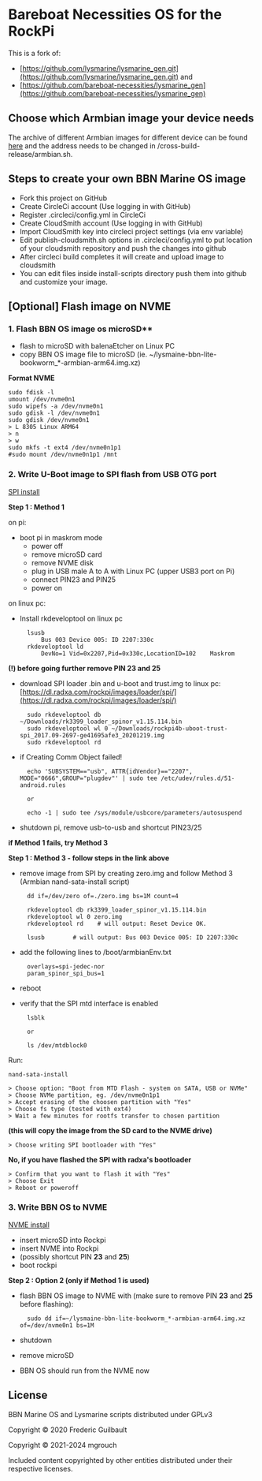 # Bareboat Necessities OS for the RockPi
This is a fork of:
- [https://github.com/lysmarine/lysmarine_gen.git](https://github.com/lysmarine/lysmarine_gen.git) and
- [https://github.com/bareboat-necessities/lysmarine_gen](https://github.com/bareboat-necessities/lysmarine_gen)

## Choose which Armbian image your device needs
The archive of different Armbian images for different device can be found [here](https://armbian.tnahosting.net/archive) and the address needs to be changed in /cross-build-release/armbian.sh.

## Steps to create your own BBN Marine OS image

* Fork this project on GitHub
* Create CircleCi account (Use logging in with GitHub)
* Register .circleci/config.yml in CircleCi
* Create CloudSmith account (Use logging in with GitHub)
* Import CloudSmith key into circleci project settings (via env variable)
* Edit publish-cloudsmith.sh options in .circleci/config.yml to put location of your cloudsmith repository and push the changes into github
* After circleci build completes it will create and upload image to cloudsmith
* You can edit files inside install-scripts directory push them into github and customize your image.

## [Optional] Flash image on NVME

### 1. Flash BBN OS image os microSD**
- flash to microSD with balenaEtcher on Linux PC 
- copy BBN OS image file to microSD (ie. ~/lysmaine-bbn-lite-bookworm_*-armbian-arm64.img.xz)

**Format NVME**

	sudo fdisk -l
	umount /dev/nvme0n1
	sudo wipefs -a /dev/nvme0n1
	sudo gdisk -l /dev/nvme0n1
	sudo gdisk /dev/nvme0n1
	> L 8305 Linux ARM64
	> n
	> w
	sudo mkfs -t ext4 /dev/nvme0n1p1
	#sudo mount /dev/nvme0n1p1 /mnt

### 2. Write U-Boot image to SPI flash from USB OTG port

[SPI install](https://wiki.radxa.com/Rockpi4/dev/spi-install)

**Step 1 : Method 1**

on pi:
- boot pi in maskrom mode
	- power off
	- remove microSD card
	- remove NVME disk
	- plug in USB male A to A with Linux PC (upper USB3 port on Pi)
	- connect PIN23 and PIN25
	- power on

on linux pc:
- Install rkdeveloptool on linux pc

		lsusb
			Bus 003 Device 005: ID 2207:330c
		rkdeveloptool ld
			DevNo=1	Vid=0x2207,Pid=0x330c,LocationID=102	Maskrom

**(!) before going further remove PIN 23 and 25**
- download SPI loader .bin and u-boot and trust.img to linux pc:
[https://dl.radxa.com/rockpi/images/loader/spi/](https://dl.radxa.com/rockpi/images/loader/spi/)

		sudo rkdeveloptool db ~/Downloads/rk3399_loader_spinor_v1.15.114.bin
		sudo rkdeveloptool wl 0 ~/Downloads/rockpi4b-uboot-trust-spi_2017.09-2697-ge41695afe3_20201219.img
		sudo rkdeveloptool rd

- if Creating Comm Object failed!

		echo 'SUBSYSTEM=="usb", ATTR{idVendor}=="2207", MODE="0666",GROUP="plugdev"' | sudo tee /etc/udev/rules.d/51-android.rules

		or

		echo -1 | sudo tee /sys/module/usbcore/parameters/autosuspend

- shutdown pi, remove usb-to-usb and shortcut PIN23/25

**if Method 1 fails, try Method 3**

**Step 1 : Method 3 - follow steps in the link above**

- remove image from SPI by creating zero.img and follow Method 3 (Armbian nand-sata-install script)

		dd if=/dev/zero of=./zero.img bs=1M count=4
	
		rkdeveloptool db rk3399_loader_spinor_v1.15.114.bin
		rkdeveloptool wl 0 zero.img
		rkdeveloptool rd    # will output: Reset Device OK.
	
		lsusb        # will output: Bus 003 Device 005: ID 2207:330c

- add the following lines to /boot/armbianEnv.txt

	 	overlays=spi-jedec-nor
		param_spinor_spi_bus=1

- reboot
- verify that the SPI mtd interface is enabled
  
		lsblk
	
		or
	
		ls /dev/mtdblock0

Run:

	nand-sata-install

    > Choose option: "Boot from MTD Flash - system on SATA, USB or NVMe"
   	> Choose NVMe partition, eg. /dev/nvme0n1p1
   	> Accept erasing of the choosen partition with "Yes"
   	> Choose fs type (tested with ext4)
   	> Wait a few minutes for rootfs transfer to chosen partition

**(this will copy the image from the SD card to the NVME drive)**

    > Choose writing SPI bootloader with "Yes"

**No, if you have flashed the SPI with radxa's bootloader**

    > Confirm that you want to flash it with "Yes"
	> Choose Exit
	> Reboot or poweroff

### 3. Write BBN OS to NVME
[NVME install](http://wiki.radxa.com/Rockpi4/install/NVME)

- insert microSD into Rockpi
- insert NVME into Rockpi
- (possibly shortcut PIN **23** and **25**)
- boot rockpi

**Step 2 : Option 2 (only if Method 1 is used)**

- flash BBN OS image to NVME with (make sure to remove PIN **23** and **25** before flashing):

        sudo dd if=~/lysmaine-bbn-lite-bookworm_*-armbian-arm64.img.xz of=/dev/nvme0n1 bs=1M

- shutdown
- remove microSD
- BBN OS should run from the NVME now

## License

BBN Marine OS and Lysmarine scripts distributed under GPLv3

Copyright © 2020 Frederic Guilbault

Copyright © 2021-2024 mgrouch

Included content copyrighted by other entities distributed under their respective licenses.
